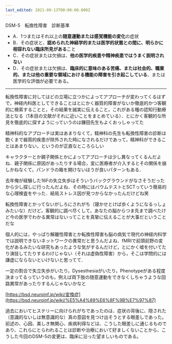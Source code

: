 ```yaml
---
last_edited: 2021-09-13T00:00:00.000Z
---
```




  

DSM-5　転換性障害　診断基準

- A．1つまたはそれ以上の**随意運動または感覚機能の変化**の症状
- B．その症状と、**認められた神経学的または医学的状態との間に、明らかに相容れない臨床所見がある**こと
- C．その症状または欠損は、**他の医学的疾患や精神疾患ではうまく説明されない**
- D．その症状または欠損は、**臨床的に意味のある苦痛、または社会的、職業的、または他の重要な領域における機能の障害を引き起こしている**、または医学的な評価が必要である。

---

  

転換性障害に対してはどの立場に立つかによってアプローチが変わってくるはずで，神経内科医としてできることはとにかく器質的障害がないか徹底的かつ客観的に検索することと，その結果を誠実に伝えること，これがある種の認知行動療法となる（1本目の文献がそれに近いことをまとめている）．とにかく客観的な所見を徹底的に探すようにっていうのは鎌田先生もよくおっしゃってた

  

精神科的なアプローチは実はあまりなくて，精神科の先生も転換性障害の診断は飽くまで器質的疾患が除外された時になされるだけであって，精神科ができることはあまりない，というのが正直なところらしい

  

キャラクターとか親子関係とかによってアプローチは少し異なってくるんだよね．親子関係に原因があったりする場合，変に医療者が介入するとその関係を崩しかねなくて，パンドラの箱を開けないほうが良いパターンもある．  
  

去年俺が経験した16Fの失立失歩はそういうバックグラウンドがなさそうだったから少し探しに行ったんだよね．その時にはバウムテストとSCTっていう簡易的な心理検査をやった．結局ストレス因が見つからなかったんだけどね笑

  

転換性障害とかってないがしろにされがち（寝かせとけば歩くようになるっしょみたいな）だけど，客観的に調べ尽くして，あなたの脳からつま先まで調べたけど今の医学でわかる異常はないってことを真摯に伝えることが大事だということだな

  

個人的には，やっぱり解離性障害とか転換性障害も脳の病気で現代の神経内科学では説明できないネットワークの異常だと思うんだよね．fMRIで前頭前野の変化があるみたいな研究もあったような気がするんだけど，とにかく嘘を付いてたり演技してたりするわけじゃない（それは虚偽性障害）から，そこは学問的には謙虚にならないといけないと思ってて．

  

一定の割合で失立失歩がいたり，Dysesthesiaがいたり，Phenotypeがある程度決まってるっていうのも，例えば両下肢の随意運動をできなくしちゃうような回路異常があったりするんじゃないかなと

  

[https://bsd.neuroinf.jp/wiki/変換症](https://bsd.neuroinf.jp/wiki/%E5%A4%89%E6%8F%9B%E7%97%87)

過去においてヒステリーに向けられがちであったのは、症状の背後に、隠された（意識的ないしは無意識的な）真の意図を見つけ出そうとする眼差しであった。前述の、心因、美しき無関心、疾病利得などは、こうした眼差しに通じるものであり、これらにとらわれることは診断や治療において好ましくないことから、こうした今回のDSM-5の変更は、臨床に沿った望ましいものである。
